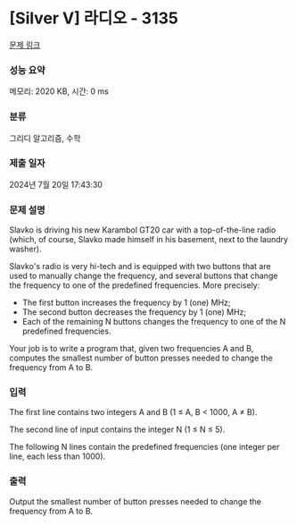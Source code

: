 # [Silver V] 라디오 - 3135 

[문제 링크](https://www.acmicpc.net/problem/3135) 

### 성능 요약

메모리: 2020 KB, 시간: 0 ms

### 분류

그리디 알고리즘, 수학

### 제출 일자

2024년 7월 20일 17:43:30

### 문제 설명

<p>Slavko is driving his new Karambol GT20 car with a top-of-the-line radio (which, of course, Slavko made himself in his basement, next to the laundry washer). </p>

<p>Slavko's radio is very hi-tech and is equipped with two buttons that are used to manually change the frequency, and several buttons that change the frequency to one of the predefined frequencies. More precisely: </p>

<ul>
	<li>The first button increases the frequency by 1 (one) MHz; </li>
	<li>The second button decreases the frequency by 1 (one) MHz; </li>
	<li>Each of the remaining N buttons changes the frequency to one of the N predefined frequencies.</li>
</ul>

<p>Your job is to write a program that, given two frequencies A and B, computes the smallest number of button presses needed to change the frequency from A to B. </p>

### 입력 

 <p>The first line contains two integers A and B (1 ≤ A, B < 1000, A ≠ B). </p>

<p>The second line of input contains the integer N (1 ≤ N ≤ 5). </p>

<p>The following N lines contain the predefined frequencies (one integer per line, each less than 1000). </p>

### 출력 

 <p>Output the smallest number of button presses needed to change the frequency from A to B. </p>

